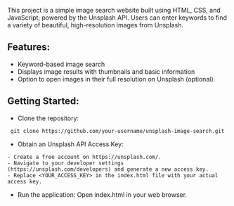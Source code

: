 This project is a simple image search website built using HTML, CSS, and JavaScript, powered by the Unsplash API. Users can enter keywords to find a variety of beautiful, high-resolution images from Unsplash.

## Features:

 - Keyword-based image search
 - Displays image results with thumbnails and basic information
 - Option to open images in their full resolution on Unsplash (optional)

## Getting Started:

- Clone the repository:

```
 git clone https://github.com/your-username/unsplash-image-search.git
```

- Obtain an Unsplash API Access Key:
```
- Create a free account on https://unsplash.com/.
- Navigate to your developer settings (https://unsplash.com/developers) and generate a new access key.
- Replace <YOUR_ACCESS_KEY> in the index.html file with your actual access key.
```
- Run the application:
  Open index.html in your web browser.
